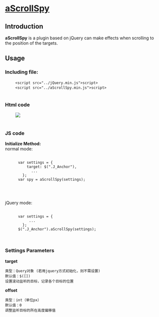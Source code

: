 # <a href="http://aaronssky.duapp.com/aScrollSpy/">aScrollSpy</a>

<h2>Introduction</h2>
<p><strong>aScrollSpy</strong> is a plugin based on jQuery can make effects when scrolling to the position of the targets.</p>

<h2>Usage</h2>
<h3>Including file:</h3>
<div class='highlight highlight-html'>
  <pre>
    <code><<span class="pl-ent">script</span> <span class="pl-e">src</span>=<span class="pl-s"><span class="pl-pds">"</span>../jQuery.min.js<span class="pl-pds">"</span></span>></<span class="pl-ent">script</span>></code>
    <code><<span class="pl-ent">script</span> <span class="pl-e">src</span>=<span class="pl-s"><span class="pl-pds">"</span>../aScrollSpy.min.js<span class="pl-pds">"</span></span>></<span class="pl-ent">script</span>></code>
  </pre>
</div>
<h3>Html code</h3>
<pre>
    <img src="http://pic.chukou1.com/0/0_35df70.png">
  </pre>
<h3>JS code</h3>
<strong>Initialize Method:</strong>
<Br>
normal mode:
<pre>
    <code>
      var settings = {
          target: $(".J_Anchor"),
            ...
        };
      var spy = aScrollSpy(settings);
    </code>
  </pre>
  <br>
  jQuery mode:
  <pre>
    <code>
      var settings = {
           ...
        };
      $(".J_Anchor").aScrollSpy(settings);
    </code>
  </pre>
<h3>Settings Parameters</h3>
<p><strong>target</strong></p>
<pre><code>类型：Query对象 (若用jquery方式初始化，则不需设置)
默认值：$([])
设置滚动监听的目标，记录各个目标的位置</code>
</pre>

<strong>offset</strong>
<pre><code>类型：int（单位px）
默认值：0
调整监听目标的所在高度偏移值</code>
</pre>

